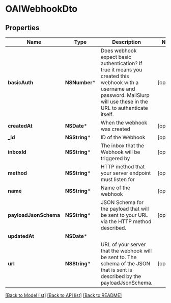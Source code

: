 # OAIWebhookDto

## Properties
Name | Type | Description | Notes
------------ | ------------- | ------------- | -------------
**basicAuth** | **NSNumber*** | Does webhook expect basic authentication? If true it means you created this webhook with a username and password. MailSlurp will use these in the URL to authenticate itself. | [optional] 
**createdAt** | **NSDate*** | When the webhook was created | [optional] 
**_id** | **NSString*** | ID of the Webhook | [optional] 
**inboxId** | **NSString*** | The inbox that the Webhook will be triggered by | [optional] 
**method** | **NSString*** | HTTP method that your server endpoint must listen for | [optional] 
**name** | **NSString*** | Name of the webhook | [optional] 
**payloadJsonSchema** | **NSString*** | JSON Schema for the payload that will be sent to your URL via the HTTP method described. | [optional] 
**updatedAt** | **NSDate*** |  | 
**url** | **NSString*** | URL of your server that the webhook will be sent to. The schema of the JSON that is sent is described by the payloadJsonSchema. | [optional] 

[[Back to Model list]](../README#documentation-for-models) [[Back to API list]](../README#documentation-for-api-endpoints) [[Back to README]](../README)



